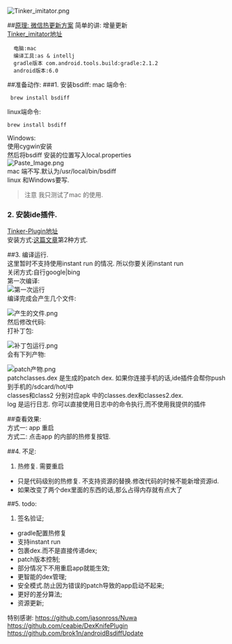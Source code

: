 

![Tinker_imitator.png](http://upload-images.jianshu.io/upload_images/166866-561c79ae94d0ed34.png?imageMogr2/auto-orient/strip%7CimageView2/2/w/1240)

##[原理: 微信热更新方案](http://mp.weixin.qq.com/s?__biz=MzAwNDY1ODY2OQ==&mid=2649286306&idx=1&sn=d6b2865e033a99de60b2d4314c6e0a25&scene=0#wechat_redirect)
简单的讲: 增量更新  
[Tinker_imitator地址](https://github.com/zzz40500/Tinker_imitator)
 

      电脑:mac  
      编译工具:as & intellj  
      gradle版本 com.android.tools.build:gradle:2.1.2  
      android版本:6.0
##准备动作:
###1. 安装bsdiff:
mac 端命令:
```
 brew install bsdiff
```
linux端命令:  
```
brew install bsdiff
```
Windows:  
使用cygwin安装  
然后将bsdiff 安装的位置写入local.properties  
![Paste_Image.png](http://upload-images.jianshu.io/upload_images/166866-f9936846f287b6a1.png?imageMogr2/auto-orient/strip%7CimageView2/2/w/1240)  
mac 端不写.默认为/usr/local/bin/bsdiff  
linux 和Windows要写.  
>注意  我只测试了mac 的使用.  

### 2. 安装ide插件.  
[Tinker-Plugin地址](https://github.com/zzz40500/Tinker_imitator/blob/master/plugin/Tinker-Plugin.zip)  
安装方式:[这篇文章](https://github.com/zzz40500/GsonFormat)第2种方式.

##3. 编译运行.  
这里暂时不支持使用instant run 的情况. 所以你要关闭instant run   
关闭方式:自行google|bing  
第一次编译:  
![第一次运行](http://upload-images.jianshu.io/upload_images/166866-de367ac222ea7518.png?imageMogr2/auto-orient/strip%7CimageView2/2/w/1240)  
编译完成会产生几个文件:  

![产生的文件.png](http://upload-images.jianshu.io/upload_images/166866-9d080c1b95d2e408.png?imageMogr2/auto-orient/strip%7CimageView2/2/w/1240)  
然后修改代码:    
打补丁包:  

![补丁包运行.png](http://upload-images.jianshu.io/upload_images/166866-3b7319b26baee7c7.png?imageMogr2/auto-orient/strip%7CimageView2/2/w/1240)  
会有下列产物:  

![patch产物.png](http://upload-images.jianshu.io/upload_images/166866-cf7b5fa7772f962c.png?imageMogr2/auto-orient/strip%7CimageView2/2/w/1240)  
patchclasses.dex 是生成的patch dex. 如果你连接手机的话,ide插件会帮你push 到手机的/sdcard/hot/中    
classes和class2 分别对应apk 中的classes.dex和classes2.dex.  
log 是运行日志. 你可以直接使用日志中的命令执行,而不使用我提供的插件     

##查看效果:  
方式一: app 重启  
方式二: 点击app 的内部的热修复按钮.  

##4. 不足:  
1. 热修复. 需要重启  
* 只是代码级别的热修复. 不支持资源的替换.修改代码的时候不能新增资源id.  
* 如果改变了两个dex里面的东西的话,那么占得内存就有点大了 


##5. todo:
1. 签名验证;
* gradle配置热修复
* 支持instant run 
* 包裹dex.而不是直接传递dex;
* patch版本控制;
* 部分情况下不用重启app就能生效;
* 更智能的dex管理;
* 安全模式.防止因为错误的patch导致的app启动不起来;
* 更好的差分算法;
* 资源更新;

特别感谢:
https://github.com/jasonross/Nuwa  
https://github.com/ceabie/DexKnifePlugin  
https://github.com/brok1n/androidBsdiffUpdate


      
